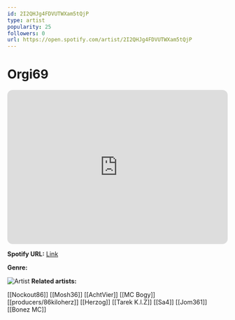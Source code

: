 ```yaml
---
id: 2I2QHJg4FDVUTWXam5tQjP
type: artist
popularity: 25
followers: 0
url: https://open.spotify.com/artist/2I2QHJg4FDVUTWXam5tQjP
---
```

# Orgi69

<iframe style="border-radius:12px" src="https://open.spotify.com/embed/artist/2I2QHJg4FDVUTWXam5tQjP" width="100%" height="352" frameBorder="0" allowfullscreen="" allow="autoplay; clipboard-write; encrypted-media; fullscreen; picture-in-picture" loading="lazy"></iframe>

**Spotify URL:** [Link](https://open.spotify.com/artist/2I2QHJg4FDVUTWXam5tQjP)

**Genre:** 

![Artist]()
**Related artists:**

[[Nockout86]]
[[Mosh36]]
[[AchtVier]]
[[MC Bogy]]
[[producers/86kiloherz]]
[[Herzog]]
[[Tarek K.I.Z]]
[[Sa4]]
[[Jom361]]
[[Bonez MC]]

